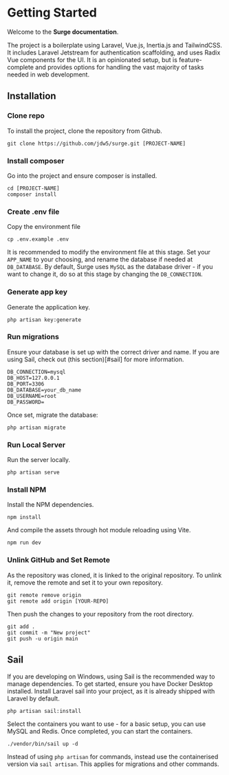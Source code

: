 # Getting Started

Welcome to the **Surge documentation**.

The project is a boilerplate using Laravel, Vue.js, Inertia.js and TailwindCSS. It includes Laravel Jetstream for authentication scaffolding, and uses Radix Vue components for the UI. It is an opinionated setup, but is feature-complete and provides options for handling the vast majority of tasks needed in web development.

## Installation
### Clone repo
To install the project, clone the repository from Github.

```console
git clone https://github.com/jdw5/surge.git [PROJECT-NAME]
```

### Install composer
Go into the project and ensure composer is installed.

```console
cd [PROJECT-NAME]
composer install
```

### Create .env file
Copy the environment file

```console
cp .env.example .env
```

It is recommended to modify the environment file at this stage. Set your `APP_NAME` to your choosing, and rename the database if needed at `DB_DATABASE`.
By default, Surge uses `MySQL` as the database driver - if you want to change it, do so at this stage by changing the `DB_CONNECTION`.

### Generate app key
Generate the application key.

```console
php artisan key:generate
```

### Run migrations
Ensure your database is set up with the correct driver and name. If you are using Sail, check out (this section)[#sail] for more information.

```env
DB_CONNECTION=mysql
DB_HOST=127.0.0.1
DB_PORT=3306
DB_DATABASE=your_db_name
DB_USERNAME=root
DB_PASSWORD=
```

Once set, migrate the database:
    
```console
php artisan migrate
```

### Run Local Server
Run the server locally.

```console
php artisan serve
```

### Install NPM 
Install the NPM dependencies.

```console
npm install
```

And compile the assets through hot module reloading using Vite.
```console
npm run dev
```

### Unlink GitHub and Set Remote
As the repository was cloned, it is linked to the original repository. To unlink it, remove the remote and set it to your own repository.

```console
git remote remove origin
git remote add origin [YOUR-REPO]
```

Then push the changes to your repository from the root directory.

```console
git add .
git commit -m "New project"
git push -u origin main
```


## Sail
If you are developing on Windows, using Sail is the recommended way to manage dependencies. To get started, ensure you have Docker Desktop installed. 
Install Laravel sail into your project, as it is already shipped with Laravel by default.

```console
php artisan sail:install
```

Select the containers you want to use - for a basic setup, you can use MySQL and Redis. Once completed, you can start the containers.

```console
./vendor/bin/sail up -d
```

Instead of using `php artisan` for commands, instead use the containerised version via `sail artisan`. This applies for migrations and other commands.